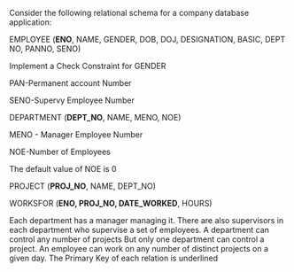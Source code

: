 Consider the following relational schema for a company database
application:

EMPLOYEE (**ENO**, NAME, GENDER, DOB, DOJ, DESIGNATION, BASIC, DEPT NO, PANNO, SENO)

Implement a Check Constraint for GENDER

PAN-Permanent account Number

SENO-Supervy Employee Number

DEPARTMENT (**DEPT_NO**, NAME, MENO, NOE)

MENO - Manager Employee Number

NOE-Number of Employees

The default value of NOE is 0

PROJECT (**PROJ_NO**, NAME, DEPT_NO)

WORKSFOR (**ENO, PROJ_NO, DATE_WORKED**, HOURS)

Each department has a manager managing it. There are also supervisors in each department who supervise a set of employees. A department can control any number of projects But only one department can control a project. An employee can work on any number of distinct projects on a given day. The Primary Key of each relation is underlined

